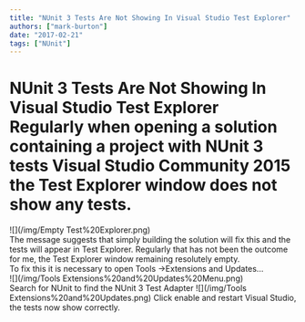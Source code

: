 ```yaml
---
title: "NUnit 3 Tests Are Not Showing In Visual Studio Test Explorer"
authors: ["mark-burton"]
date: "2017-02-21"
tags: ["NUnit"]
---
```


# NUnit 3 Tests Are Not Showing In Visual Studio Test Explorer  Regularly when opening a solution containing a project with NUnit 3 tests Visual Studio Community 2015 the Test Explorer window does not show any tests.

<div className="row" /><div /><div className="col-xs-12 col-md-4" />![](/img/Empty Test%20Explorer.png)  <div />
<div />
<div className="col-xs-12 col-md-8" />The message suggests that simply building the solution will fix this and the tests will appear in Test Explorer.  Regularly that has not been the outcome for me, the Test Explorer window remaining resolutely empty.

<div />
<div />
<div />  <div className="row" /><div /><div className="col-xs-12 col-md-8" />To fix this it is necessary to open Tools ->Extensions and Updates...<div />
<div />
<div />
<div className="col-xs-12 col-md-4" />![](/img/Tools Extensions%20and%20Updates%20Menu.png)  <div />
<div />
<div />  Search for NUnit to find the NUnit 3 Test Adapter
![](/img/Tools Extensions%20and%20Updates.png)  Click enable and restart Visual Studio, the tests now show correctly.